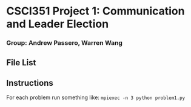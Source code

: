# CSCI351 Project 1: Communication and Leader Election
### Group: Andrew Passero, Warren Wang

## File List

## Instructions

For each problem run something like:
`mpiexec -n 3 python problem1.py`
